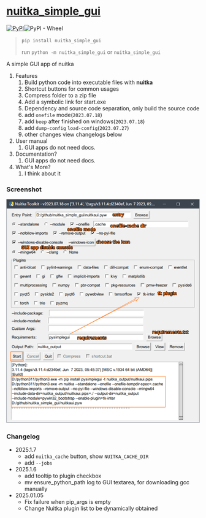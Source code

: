 # [nuitka_simple_gui](https://github.com/ClericPy/nuitka_simple_gui)

[![PyPI](https://img.shields.io/pypi/v/nuitka_simple_gui?style=plastic)](https://pypi.org/project/nuitka_simple_gui/)![PyPI - Wheel](https://img.shields.io/pypi/wheel/nuitka_simple_gui?style=plastic)


> `pip install nuitka_simple_gui`
> 
> run `python -m nuitka_simple_gui` or `nuitka_simple_gui`

A simple GUI app of nuitka

1. Features
   1. Build python code into executable files with **nuitka**
   2. Shortcut buttons for common usages
   3. Compress folder to a zip file
   4. Add a symbolic link for start.exe
   5. Dependency and source code separation, only build the source code
   6. add `onefile` mode(`2023.07.18`)
   7. add `beep` after finished on windows(`2023.07.18`)
   7. add `dump-config` `load-config`(`2023.07.27`)
   8. other changes view changelogs below
2. User manual
   1. GUI apps do not need docs.
3. Documentation?
   1. GUI apps do not need docs.
4. What's More?
   1. I think about it


### Screenshot

![demo.png](https://raw.githubusercontent.com/ClericPy/nuitka_simple_gui/master/demo.png)

### Changelog

- 2025.1.7
  - add `nuitka_cache` button, show `NUITKA_CACHE_DIR`
  - add `--jobs`
- 2025.1.6
  - add tooltip to plugin checkbox
  - mv ensure_python_path log to GUI textarea, for downloading gcc manually
- 2025.01.05
  - Fix failure when pip_args is empty
  - Change Nuitka plugin list to be dynamically obtained
